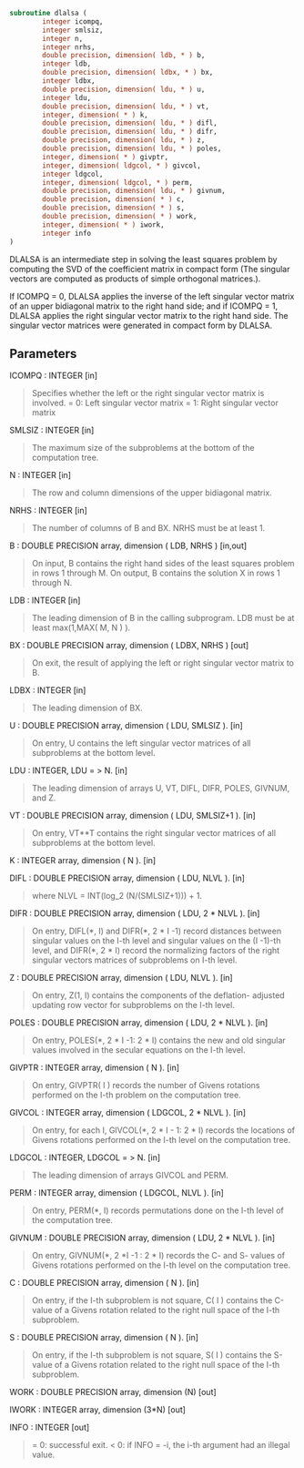```fortran
subroutine dlalsa (
        integer icompq,
        integer smlsiz,
        integer n,
        integer nrhs,
        double precision, dimension( ldb, * ) b,
        integer ldb,
        double precision, dimension( ldbx, * ) bx,
        integer ldbx,
        double precision, dimension( ldu, * ) u,
        integer ldu,
        double precision, dimension( ldu, * ) vt,
        integer, dimension( * ) k,
        double precision, dimension( ldu, * ) difl,
        double precision, dimension( ldu, * ) difr,
        double precision, dimension( ldu, * ) z,
        double precision, dimension( ldu, * ) poles,
        integer, dimension( * ) givptr,
        integer, dimension( ldgcol, * ) givcol,
        integer ldgcol,
        integer, dimension( ldgcol, * ) perm,
        double precision, dimension( ldu, * ) givnum,
        double precision, dimension( * ) c,
        double precision, dimension( * ) s,
        double precision, dimension( * ) work,
        integer, dimension( * ) iwork,
        integer info
)
```

DLALSA is an intermediate step in solving the least squares problem
by computing the SVD of the coefficient matrix in compact form (The
singular vectors are computed as products of simple orthogonal
matrices.).

If ICOMPQ = 0, DLALSA applies the inverse of the left singular vector
matrix of an upper bidiagonal matrix to the right hand side; and if
ICOMPQ = 1, DLALSA applies the right singular vector matrix to the
right hand side. The singular vector matrices were generated in
compact form by DLALSA.

## Parameters
ICOMPQ : INTEGER [in]
> Specifies whether the left or the right singular vector
> matrix is involved.
> = 0: Left singular vector matrix
> = 1: Right singular vector matrix

SMLSIZ : INTEGER [in]
> The maximum size of the subproblems at the bottom of the
> computation tree.

N : INTEGER [in]
> The row and column dimensions of the upper bidiagonal matrix.

NRHS : INTEGER [in]
> The number of columns of B and BX. NRHS must be at least 1.

B : DOUBLE PRECISION array, dimension ( LDB, NRHS ) [in,out]
> On input, B contains the right hand sides of the least
> squares problem in rows 1 through M.
> On output, B contains the solution X in rows 1 through N.

LDB : INTEGER [in]
> The leading dimension of B in the calling subprogram.
> LDB must be at least max(1,MAX( M, N ) ).

BX : DOUBLE PRECISION array, dimension ( LDBX, NRHS ) [out]
> On exit, the result of applying the left or right singular
> vector matrix to B.

LDBX : INTEGER [in]
> The leading dimension of BX.

U : DOUBLE PRECISION array, dimension ( LDU, SMLSIZ ). [in]
> On entry, U contains the left singular vector matrices of all
> subproblems at the bottom level.

LDU : INTEGER, LDU = > N. [in]
> The leading dimension of arrays U, VT, DIFL, DIFR,
> POLES, GIVNUM, and Z.

VT : DOUBLE PRECISION array, dimension ( LDU, SMLSIZ+1 ). [in]
> On entry, VT\*\*T contains the right singular vector matrices of
> all subproblems at the bottom level.

K : INTEGER array, dimension ( N ). [in]

DIFL : DOUBLE PRECISION array, dimension ( LDU, NLVL ). [in]
> where NLVL = INT(log_2 (N/(SMLSIZ+1))) + 1.

DIFR : DOUBLE PRECISION array, dimension ( LDU, 2 \* NLVL ). [in]
> On entry, DIFL(\*, I) and DIFR(\*, 2 \* I -1) record
> distances between singular values on the I-th level and
> singular values on the (I -1)-th level, and DIFR(\*, 2 \* I)
> record the normalizing factors of the right singular vectors
> matrices of subproblems on I-th level.

Z : DOUBLE PRECISION array, dimension ( LDU, NLVL ). [in]
> On entry, Z(1, I) contains the components of the deflation-
> adjusted updating row vector for subproblems on the I-th
> level.

POLES : DOUBLE PRECISION array, dimension ( LDU, 2 \* NLVL ). [in]
> On entry, POLES(\*, 2 \* I -1: 2 \* I) contains the new and old
> singular values involved in the secular equations on the I-th
> level.

GIVPTR : INTEGER array, dimension ( N ). [in]
> On entry, GIVPTR( I ) records the number of Givens
> rotations performed on the I-th problem on the computation
> tree.

GIVCOL : INTEGER array, dimension ( LDGCOL, 2 \* NLVL ). [in]
> On entry, for each I, GIVCOL(\*, 2 \* I - 1: 2 \* I) records the
> locations of Givens rotations performed on the I-th level on
> the computation tree.

LDGCOL : INTEGER, LDGCOL = > N. [in]
> The leading dimension of arrays GIVCOL and PERM.

PERM : INTEGER array, dimension ( LDGCOL, NLVL ). [in]
> On entry, PERM(\*, I) records permutations done on the I-th
> level of the computation tree.

GIVNUM : DOUBLE PRECISION array, dimension ( LDU, 2 \* NLVL ). [in]
> On entry, GIVNUM(\*, 2 \*I -1 : 2 \* I) records the C- and S-
> values of Givens rotations performed on the I-th level on the
> computation tree.

C : DOUBLE PRECISION array, dimension ( N ). [in]
> On entry, if the I-th subproblem is not square,
> C( I ) contains the C-value of a Givens rotation related to
> the right null space of the I-th subproblem.

S : DOUBLE PRECISION array, dimension ( N ). [in]
> On entry, if the I-th subproblem is not square,
> S( I ) contains the S-value of a Givens rotation related to
> the right null space of the I-th subproblem.

WORK : DOUBLE PRECISION array, dimension (N) [out]

IWORK : INTEGER array, dimension (3\*N) [out]

INFO : INTEGER [out]
> = 0:  successful exit.
> < 0:  if INFO = -i, the i-th argument had an illegal value.
